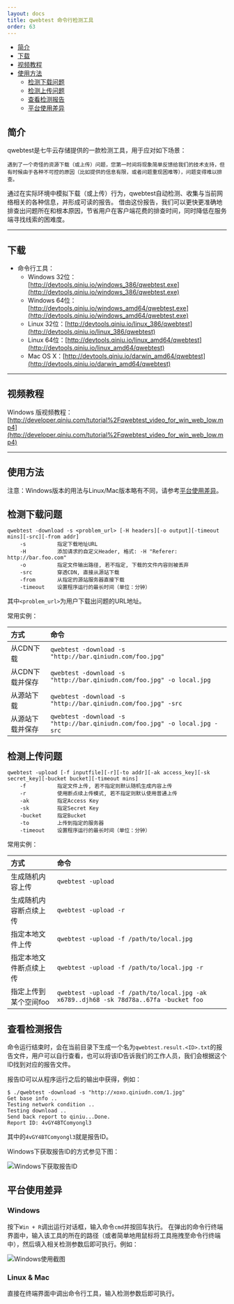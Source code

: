 ```yaml
---
layout: docs
title: qwebtest 命令行检测工具
order: 63
---
```



- [简介](#intro)
- [下载](#download)
- [视频教程](#tutorials)
- [使用方法](#usage)
    - [检测下载问题](#usage-download)
    - [检测上传问题](#usage-upload)
    - [查看检测报告](#usage-report)
    - [平台使用差异](#usage-platform-difference)

<a id="intro"></a>

## 简介

qwebtest是七牛云存储提供的一款检测工具，用于应对如下场景：

	遇到了一个奇怪的资源下载（或上传）问题，您第一时间将现象简单反馈给我们的技术支持，但有时候由于各种不可控的原因（比如提供的信息有限，或者问题重现困难等），问题变得难以排查。

通过在实际环境中模拟下载（或上传）行为，qwebtest自动检测、收集与当前网络相关的各种信息，并形成可读的报告。
借由这份报告，我们可以更快更准确地排查出问题所在和根本原因，节省用户在客户端花费的排查时间，同时降低在服务端寻找线索的困难度。

---

<a id="download"></a>

## 下载

- 命令行工具：
    - Windows 32位：[http://devtools.qiniu.io/windows_386/qwebtest.exe](http://devtools.qiniu.io/windows_386/qwebtest.exe)
    - Windows 64位：[http://devtools.qiniu.io/windows_amd64/qwebtest.exe](http://devtools.qiniu.io/windows_amd64/qwebtest.exe)
    - Linux 32位：[http://devtools.qiniu.io/linux_386/qwebtest](http://devtools.qiniu.io/linux_386/qwebtest)
    - Linux 64位：[http://devtools.qiniu.io/linux_amd64/qwebtest](http://devtools.qiniu.io/linux_amd64/qwebtest)
    - Mac OS X：[http://devtools.qiniu.io/darwin_amd64/qwebtest](http://devtools.qiniu.io/darwin_amd64/qwebtest)

---

<a id="tutorials"></a>

## 视频教程

Windows 版视频教程：[http://developer.qiniu.com/tutorial%2Fqwebtest_video_for_win_web_low.mp4](http://developer.qiniu.com/tutorial%2Fqwebtest_video_for_win_web_low.mp4)

---

<a id="usage"></a>

## 使用方法

注意：Windows版本的用法与Linux/Mac版本略有不同，请参考[平台使用差异](#usage-platform-difference)。

<a id="usage-download"></a>

## 检测下载问题

```
qwebtest -download -s <problem_url> [-H headers][-o output][-timeout mins][-src][-from addr]
    -s          指定下载地址URL
    -H          添加请求的自定义Header, 格式: -H "Referer: http://bar.foo.com"
    -o          指定文件输出路径, 若不指定, 下载的文件内容则被丢弃
    -src        穿透CDN, 直接从源站下载
    -from       从指定的源站服务器直接下载
    -timeout    设置程序运行的最长时间（单位：分钟）
```

其中`<problem_url>`为用户下载出问题的URL地址。

常用实例：

方式             | 命令
:--------------- | :-------------------------------------------------------------------------
从CDN下载        | `qwebtest -download -s "http://bar.qiniudn.com/foo.jpg"`
从CDN下载并保存  | `qwebtest -download -s "http://bar.qiniudn.com/foo.jpg" -o local.jpg`
从源站下载       | `qwebtest -download -s "http://bar.qiniudn.com/foo.jpg" -src`
从源站下载并保存 | `qwebtest -download -s "http://bar.qiniudn.com/foo.jpg" -o local.jpg -src`

<a id="usage-upload"></a>

## 检测上传问题

```
qwebtest -upload [-f inputfile][-r][-to addr][-ak access_key][-sk secret_key][-bucket bucket][-timeout mins]
    -f          指定文件上传, 若不指定则默认随机生成内容上传
    -r          使用断点续上传模式, 若不指定则默认使用普通上传
    -ak         指定Access Key
    -sk         指定Secret Key
    -bucket     指定Bucket
    -to         上传到指定的服务器
    -timeout    设置程序运行的最长时间（单位：分钟）
```

常用实例：

方式                   | 命令
:--------------------- | :-------------------------------------------------------------------------
生成随机内容上传       | `qwebtest -upload`
生成随机内容断点续上传 | `qwebtest -upload -r`
指定本地文件上传       | `qwebtest -upload -f /path/to/local.jpg`
指定本地文件断点续上传 | `qwebtest -upload -f /path/to/local.jpg -r`
指定上传到某个空间foo  | `qwebtest -upload -f /path/to/local.jpg -ak x6789..djh68 -sk 78d78a..67fa -bucket foo`

<a id="usage-report"></a>

## 查看检测报告

命令运行结束时，会在当前目录下生成一个名为`qwebtest.result.<ID>.txt`的报告文件，用户可以自行查看，也可以将该ID告诉我们的工作人员，我们会根据这个ID找到对应的报告文件。

报告ID可以从程序运行之后的输出中获得，例如：

```
$ ./qwebtest -download -s "http://xoxo.qiniudn.com/1.jpg"
Get base info ..
Testing network condition ..
Testing download ..
Send back report to qiniu...Done.
Report ID: 4vGY4BTComyongl3
```

其中的`4vGY4BTComyongl3`就是报告ID。

Windows下获取报告ID的方式参见下图：

![Windows下获取报告ID](img/win_getid_qwebtest.png)

<a id="usage-platform-difference"></a>

## 平台使用差异

### Windows

按下`Win + R`调出运行对话框，输入命令`cmd`并按回车执行。
在弹出的命令行终端界面中，输入该工具的所在的路径（或者简单地用鼠标将工具拖拽至命令行终端中），然后填入相关检测参数后即可执行。例如：

![Windows使用截图](img/win_qwebtest_usage.png)

### Linux & Mac

直接在终端界面中调出命令行工具，输入检测参数后即可执行。
